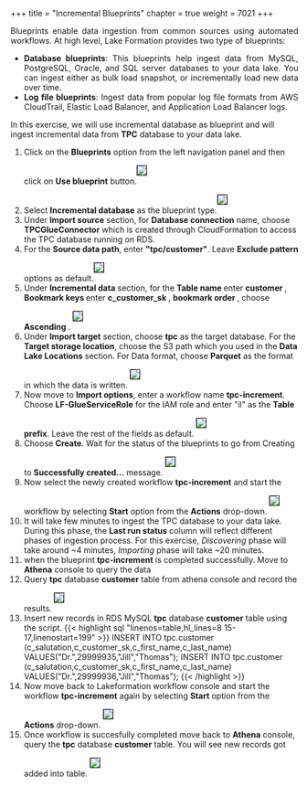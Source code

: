 +++
title = "Incremental Blueprints"
chapter = true
weight = 7021
+++

<div style="text-align: justify">
    Blueprints enable data ingestion from common sources using automated workflows. At high level, Lake Formation
    provides two type of blueprints:
    <ul>
        <li><b>Database blueprints</b>: This blueprints help ingest data from MySQL, PostgreSQL, Oracle, and SQL server databases to your data lake. You can ingest either as bulk load snapshot, or incrementally load new data over time.
        </li>
        <li><b>Log file blueprints</b>: Ingest data from popular log file formats from AWS CloudTrail, Elastic Load Balancer, and Application Load Balancer logs.
        </li>
    </ul>
</div>
<div style="text-align: left">
    In this exercise, we will use incremental database as blueprint and will ingest incremental data from <b>TPC</b> database to your data lake.
    <ol>
        <li>Click on the <b>Blueprints</b> option from the left navigation panel and then click on <b>Use blueprint</b> button.<img src="/images/blueprint1.png" style="margin:15px 0px; border:1px solid black"/>
        </li>
        <li>Select <b>Incremental database</b> as the blueprint type.<img src="/images/incrementalblueprint1.png" style="margin:15px 0px; border:1px solid black"/>
        </li>
        <li>Under <b>Import source</b> section, for <b>Database connection</b> name, choose <b>TPCGlueConnector</b> which is created through CloudFormation to access the TPC database running on RDS.
        </li>
        <li>For the <b>Source data path</b>, enter <b>"tpc/customer"</b>. Leave <b>Exclude pattern</b> options as default.<img src="/images/incrementalblueprint2.png" style="margin:15px 0px; border:1px solid black"/></li>
        <li>Under <b>Incremental data</b> section, for the <b> Table name </b> enter 
        <b> customer </b>, <b> Bookmark keys </b> enter <b> c_customer_sk </b>, <b> bookmark order </b>, choose <b> Ascending </b>.
        <img src="/images/incrementalblueprint3.png" style="margin:15px 0px; border:1px solid black"/>
        </li>
        <li>Under <b>Import target</b> section, choose <b>tpc</b> as the target database. For the <b>Target storage location</b>, choose the S3 path which you used in the <b>Data Lake Locations</b> section. For Data format, choose <b>Parquet</b> as the format in which the data is written.
        <img src="/images/incrementalblueprint4.png" style="margin:15px 0px; border:1px solid black"/>
        </li>
        <li>Now move to <b>Import options</b>, enter a workflow name <b>tpc-increment</b>. Choose <b>LF-GlueServiceRole</b> for the IAM role and enter "il" as the <b>Table prefix</b>. Leave the rest of the fields as default.
        <img src="/images/incrementalblueprint5.png" style="margin:15px 0px; border:1px solid black"/>
        </li>
        <li>Choose <b>Create</b>. Wait for the status of the blueprints to go from Creating to <b>Successfully created...</b> message.
        <img src="/images/incrementalblueprint6.png" style="margin:15px 0px; border:1px solid black"/>
        </li>
        <li>Now select the newly created workflow <b>tpc-increment</b> and start the workflow by selecting <b>Start</b> option from the <b>Actions</b> drop-down.
        <img src="/images/incrementalblueprint7.png" style="margin:15px 0px; border:1px solid black"/>
        </li>
        <li>It will take few minutes to ingest the TPC database to your data lake. During this phase, the <b>Last run status</b> column will reflect different phases of ingestion process. For this exercise, <i>Discovering</i> phase will take around ~4 minutes, <i>Importing</i> phase will take ~20 minutes.
        </li>
        <li>when the blueprint <b>tpc-increment</b> is completed successfully. Move to <b>Athena</b> console to query the data
        </li>
        <li>Query <b>tpc</b> database <b>customer</b> table from athena console and record the results. 
        <img src="/images/incrementalblueprint8.png" style="margin:15px 0px; border:1px solid black"/>
        </li>
        <li>Insert new records in RDS MySQL <b>tpc</b> database <b>customer</b> 
        table using the script.     
        {{< highlight sql "linenos=table,hl_lines=8 15-17,linenostart=199" >}}
        INSERT INTO tpc.customer (c_salutation,c_customer_sk,c_first_name,c_last_name)
        VALUES("Dr.",29999935,"Jill","Thomas");
        INSERT INTO tpc.customer (c_salutation,c_customer_sk,c_first_name,c_last_name)
        VALUES("Dr.",29999936,"Jill","Thomas");
        {{< /highlight >}}
        </li>       
        <li>Now move back to Lakeformation workflow console and start the workflow 
        <b>tpc-increment</b> again by selecting <b>Start</b> option from the <b>Actions</b> 
        drop-down.
        <img src="/images/incrementalblueprint9.png" style="margin:15px 0px; border:1px solid black"/>
        </li>
        <li>Once workflow is succesfully completed move back to <b>Athena</b> console, query the <b>tpc</b> database <b>customer</b> table. You will see new records got added into table.
        <img src="/images/incrementalblueprint10.png" style="margin:15px 0px; border:1px solid black"/>
        </li>
    </ol>
</div>
